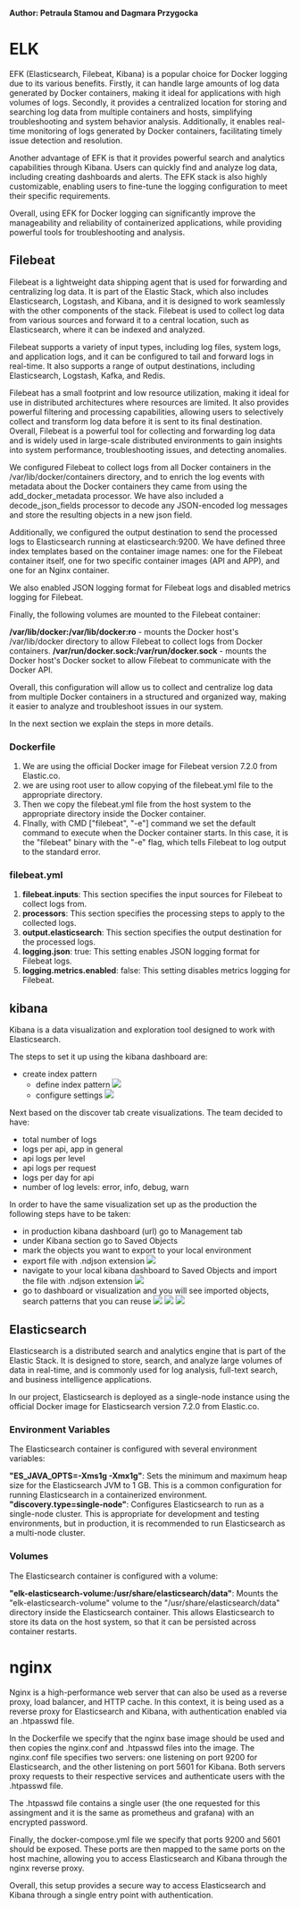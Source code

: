 **Author: Petraula Stamou and Dagmara Przygocka**

# ELK
EFK (Elasticsearch, Filebeat, Kibana) is a popular choice for Docker logging due to its various benefits. Firstly, it can handle large amounts of log data generated by Docker containers, making it ideal for applications with high volumes of logs. Secondly, it provides a centralized location for storing and searching log data from multiple containers and hosts, simplifying troubleshooting and system behavior analysis. Additionally, it enables real-time monitoring of logs generated by Docker containers, facilitating timely issue detection and resolution.

Another advantage of EFK is that it provides powerful search and analytics capabilities through Kibana. Users can quickly find and analyze log data, including creating dashboards and alerts. The EFK stack is also highly customizable, enabling users to fine-tune the logging configuration to meet their specific requirements.

Overall, using EFK for Docker logging can significantly improve the manageability and reliability of containerized applications, while providing powerful tools for troubleshooting and analysis.


## Filebeat
Filebeat is a lightweight data shipping agent that is used for forwarding and centralizing log data. It is part of the Elastic Stack, which also includes Elasticsearch, Logstash, and Kibana, and it is designed to work seamlessly with the other components of the stack. Filebeat is used to collect log data from various sources and forward it to a central location, such as Elasticsearch, where it can be indexed and analyzed.

Filebeat supports a variety of input types, including log files, system logs, and application logs, and it can be configured to tail and forward logs in real-time. It also supports a range of output destinations, including Elasticsearch, Logstash, Kafka, and Redis.

Filebeat has a small footprint and low resource utilization, making it ideal for use in distributed architectures where resources are limited. It also provides powerful filtering and processing capabilities, allowing users to selectively collect and transform log data before it is sent to its final destination. Overall, Filebeat is a powerful tool for collecting and forwarding log data and is widely used in large-scale distributed environments to gain insights into system performance, troubleshooting issues, and detecting anomalies.

We configured Filebeat to collect logs from all Docker containers in the /var/lib/docker/containers directory, and to enrich the log events with metadata about the Docker containers they came from using the add_docker_metadata processor. We have also included a decode_json_fields processor to decode any JSON-encoded log messages and store the resulting objects in a new json field.

Additionally, we configured the output destination to send the processed logs to Elasticsearch running at elasticsearch:9200. We have defined three index templates based on the container image names: one for the Filebeat container itself, one for two specific container images (API and APP), and one for an Nginx container.

We also enabled JSON logging format for Filebeat logs and disabled metrics logging for Filebeat.

Finally, the following volumes are mounted to the Filebeat container:

**/var/lib/docker:/var/lib/docker:ro** - mounts the Docker host's /var/lib/docker directory to allow Filebeat to collect logs from Docker containers.
**/var/run/docker.sock:/var/run/docker.sock** - mounts the Docker host's Docker socket to allow Filebeat to communicate with the Docker API.

Overall, this configuration will allow us to collect and centralize log data from multiple Docker containers in a structured and organized way, making it easier to analyze and troubleshoot issues in our system.

In the next section we explain the steps in more details.

### Dockerfile

1. We are using the official Docker image for Filebeat version 7.2.0 from Elastic.co.
2. we are using root user to allow copying of the filebeat.yml file to the appropriate directory.
3. Then we copy the filebeat.yml file from the host system to the appropriate directory inside the Docker container.
4. FInally, with CMD ["filebeat", "-e"] command we set the default command to execute when the Docker container starts. In this case, it is the "filebeat" binary with the "-e" flag, which tells Filebeat to log output to the standard error.

### filebeat.yml

1. **filebeat.inputs**: This section specifies the input sources for Filebeat to collect logs from.
2. **processors**: This section specifies the processing steps to apply to the collected logs.
3. **output.elasticsearch**: This section specifies the output destination for the processed logs.
4. **logging.json**: true: This setting enables JSON logging format for Filebeat logs.
5. **logging.metrics.enabled**: false: This setting disables metrics logging for Filebeat.


## kibana
Kibana is a data visualization and exploration tool designed to work with Elasticsearch. 

The steps to set it up using the kibana dashboard are:
- create index pattern
    - define index pattern
	![](https://raw.githubusercontent.com/szymongalecki/ITU-MiniTwit/composing/dev_notes/index_pattern.png)
    - configure settings
    ![](https://raw.githubusercontent.com/szymongalecki/ITU-MiniTwit/composing/dev_notes/configure_settings.png)


Next based on the discover tab create visualizations. The team decided to have:
- total number of logs
- logs per api, app in general
- api logs per level
- api logs per request
- logs per day for api
- number of log levels: error, info, debug, warn

In order to have the same visualization set up as the production the following steps have to be taken:
- in production kibana dashboard (url) go to Management tab
- under Kibana section go to Saved Objects
- mark the objects you want to export to your local environment
- export file with .ndjson extension
![](https://raw.githubusercontent.com/szymongalecki/ITU-MiniTwit/composing/dev_notes/export_kibana.png)
- navigate to your local kibana dashboard to Saved Objects and import the file with .ndjson extension
![](https://raw.githubusercontent.com/szymongalecki/ITU-MiniTwit/composing/dev_notes/kibana_import.png)
- go to dashboard or visualization and you will see imported objects, search patterns that you can reuse
![](https://raw.githubusercontent.com/szymongalecki/ITU-MiniTwit/composing/dev_notes/kibana_dashboard.png)
![](https://raw.githubusercontent.com/szymongalecki/ITU-MiniTwit/composing/dev_notes/kibana_discover.png)
![](https://raw.githubusercontent.com/szymongalecki/ITU-MiniTwit/composing/dev_notes/kibana_visualization.png)


## Elasticsearch

Elasticsearch is a distributed search and analytics engine that is part of the Elastic Stack. It is designed to store, search, and analyze large volumes of data in real-time, and is commonly used for log analysis, full-text search, and business intelligence applications.

In our project, Elasticsearch is deployed as a single-node instance using the official Docker image for Elasticsearch version 7.2.0 from Elastic.co.

### Environment Variables

The Elasticsearch container is configured with several environment variables:

**"ES_JAVA_OPTS=-Xms1g -Xmx1g"**: Sets the minimum and maximum heap size for the Elasticsearch JVM to 1 GB. This is a common configuration for running Elasticsearch in a containerized environment.
**"discovery.type=single-node"**: Configures Elasticsearch to run as a single-node cluster. This is appropriate for development and testing environments, but in production, it is recommended to run Elasticsearch as a multi-node cluster.

### Volumes

The Elasticsearch container is configured with a volume:

**"elk-elasticsearch-volume:/usr/share/elasticsearch/data"**: Mounts the "elk-elasticsearch-volume" volume to the "/usr/share/elasticsearch/data" directory inside the Elasticsearch container. This allows Elasticsearch to store its data on the host system, so that it can be persisted across container restarts.


# nginx

Nginx is a high-performance web server that can also be used as a reverse proxy, load balancer, and HTTP cache. In this context, it is being used as a reverse proxy for Elasticsearch and Kibana, with authentication enabled via an .htpasswd file.

In the Dockerfile we specify that the nginx base image should be used and then copies the nginx.conf and .htpasswd files into the image. 
The nginx.conf file specifies two servers: one listening on port 9200 for Elasticsearch, and the other listening on port 5601 for Kibana. Both servers proxy requests to their respective services and authenticate users with the .htpasswd file.

The .htpasswd file contains a single user (the one requested for this assingment and it is the same as prometheus and grafana) with an encrypted password.

Finally, the docker-compose.yml file we specify that ports 9200 and 5601 should be exposed. These ports are then mapped to the same ports on the host machine, allowing you to access Elasticsearch and Kibana through the nginx reverse proxy.

Overall, this setup provides a secure way to access Elasticsearch and Kibana through a single entry point with authentication.
